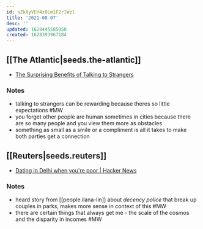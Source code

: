 ```yaml
---
id: sZkXyVEH4zOLm1F2rIWzl
title: '2021-08-07'
desc: ''
updated: 1628445585950
created: 1628393967184
---
```



## [[The Atlantic|seeds.the-atlantic]]
- [The Surprising Benefits of Talking to Strangers](https://www.theatlantic.com/family/archive/2021/08/why-we-should-talk-strangers-more/619642/)

### Notes
- talking to strangers can be rewarding because theres so little expectations #MW
- you forget other people are human sometimes in cities because there are so many people and you view them more as obstacles
- something as small as a smile or a compliment is all it takes to make both parties get a connection

## [[Reuters|seeds.reuters]]
- [Dating in Delhi when you're poor | Hacker News](https://news.ycombinator.com/item?id=28090158)

### Notes
- heard story from [[people.ilana-lin]] about *decency police* that break up couples in parks, makes more sense in context of this #MW
- there are certain things that always get me - the scale of the cosmos and the disparity in incomes #MW